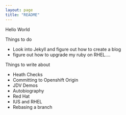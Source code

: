 ```yaml
---
layout: page
title: "README"
---
```



Hello World


Things to do

- Look into Jekyll and figure out how to create a blog
- figure out how to upgrade my ruby on RHEL....


Things to write about

- Heath Checks
- Committing to Openshift Origin 
- JDV Demos
- Autobiography
- Red Hat
- IUS and RHEL
- Rebasing a branch
